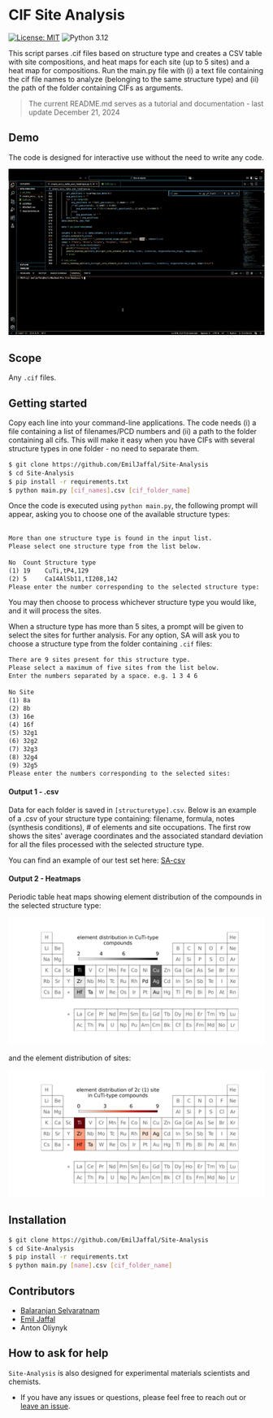 # CIF Site Analysis

[![License: MIT](https://img.shields.io/badge/License-MIT-yellow.svg)](https://github.com/emiljaffal/Site-Analysis/blob/main/LICENSE)
![Python 3.12](https://img.shields.io/badge/python-3.12-blue.svg)

This script parses .cif files based on structure type and creates a CSV table with site compositions, and heat maps for each site (up to 5 sites) and a heat map for compositions. Run the main.py file with (i) a text file containing the cif file names to analyze (belonging to the same structure type) and (ii) the path of the folder containing CIFs as arguments.

> The current README.md serves as a tutorial and documentation - last update December 21, 2024

## Demo

The code is designed for interactive use without the need to write any code.

![SA-demo-gif](https://github.com/EmilJaffal/Site-Analysis/blob/main/assets/siteanalysis_DEMO.gif)

## Scope

Any `.cif` files.

## Getting started

Copy each line into your command-line applications. The code needs (i) a file containing a list of filenames/PCD numbers and (ii) a path to the folder containing all cifs. This will make it easy when you have CIFs with several structure types in one folder - no need to separate them.

```bash
$ git clone https://github.com/EmilJaffal/Site-Analysis
$ cd Site-Analysis
$ pip install -r requirements.txt
$ python main.py [cif_names].csv [cif_folder_name]
```

Once the code is executed using `python main.py`, the following prompt will
appear, asking you to choose one of the available structure types:

```text

More than one structure type is found in the input list.
Please select one structure type from the list below.

No  Count Structure type
(1) 19    CuTi,tP4,129
(2) 5     Ca14AlSb11,tI208,142
Please enter the number corresponding to the selected structure type: 
```

You may then choose to process whichever structure type you would like, and it will process the sites.

When a structure type has more than 5 sites, a prompt will be given to select the sites for further analysis. For any option, SA will ask you to choose a structure type from the folder containing `.cif` files:

```
There are 9 sites present for this structure type.
Please select a maximum of five sites from the list below.
Enter the numbers separated by a space. e.g. 1 3 4 6

No Site
(1) 8a
(2) 8b
(3) 16e
(4) 16f
(5) 32g1
(6) 32g2
(7) 32g3
(8) 32g4
(9) 32g5
Please enter the numbers corresponding to the selected sites: 
```

#### Output 1 - .csv

Data for each folder is saved in `[structuretype].csv`. Below is an example of a .csv of your structure type containing: filename, formula, notes (synthesis conditions), # of elements and site occupations.
The first row shows the sites' average coordinates and the associated standard deviation for all the files processed with the selected structure type.  

You can find an example of our test set here: [SA-csv](https://github.com/EmilJaffal/Site-Analysis/blob/main/CuTi-tP4.csv)

#### Output 2 - Heatmaps

Periodic table heat maps showing element distribution of the compounds in the selected structure type:

![SA-heatmap](https://github.com/EmilJaffal/Site-Analysis/blob/main/ElemDist_CuTi-tP4.png)

and the element distribution of sites:

![SA-site-heatmap](https://github.com/EmilJaffal/Site-Analysis/blob/main/ElemDist_CuTi-tP4_2c(1).png)

## Installation

```bash
$ git clone https://github.com/EmilJaffal/Site-Analysis
$ cd Site-Analysis
$ pip install -r requirements.txt
$ python main.py [name].csv [cif_folder_name]
```

## Contributors

- [Balaranjan Selvaratnam](https://github.com/balaranjan)
- [Emil Jaffal](https://github.com/EmilJaffal)
- Anton Oliynyk

## How to ask for help

`Site-Analysis` is also designed for experimental materials scientists and chemists.

- If you have any issues or questions, please feel free to reach out or
  [leave an issue](https://github.com/emiljaffal/Site-Analysis/issues).
